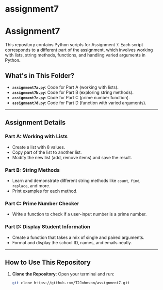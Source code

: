 # assignment7

# Assignment7

This repository contains Python scripts for Assignment 7. Each script corresponds to a different part of the assignment, which involves working with lists, string methods, functions, and handling varied arguments in Python.

## What's in This Folder?
- **`assignment7a.py`**: Code for Part A (working with lists).
- **`assignment7b.py`**: Code for Part B (exploring string methods).
- **`assignment7c.py`**: Code for Part C (prime number function).
- **`assignment7d.py`**: Code for Part D (function with varied arguments).

---

## Assignment Details

### Part A: Working with Lists
- Create a list with 8 values.
- Copy part of the list to another list.
- Modify the new list (add, remove items) and save the result.

### Part B: String Methods
- Learn and demonstrate different string methods like `count`, `find`, `replace`, and more.
- Print examples for each method.

### Part C: Prime Number Checker
- Write a function to check if a user-input number is a prime number.

### Part D: Display Student Information
- Create a function that takes a mix of single and paired arguments.
- Format and display the school ID, names, and emails neatly.

---

## How to Use This Repository

1. **Clone the Repository**:
   Open your terminal and run:
   ```bash
   git clone https://github.com/T2Johnson/assignment7.git

